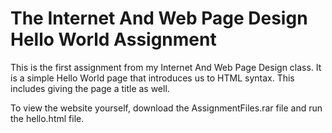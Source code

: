 # The Internet And Web Page Design Hello World Assignment
This is the first assignment from my Internet And Web Page Design class. It is a simple Hello World page that introduces us to HTML syntax. This includes giving the page a title as well.

To view the website yourself, download the AssignmentFiles.rar file and run the hello.html file.